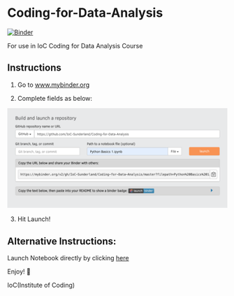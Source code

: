 # Coding-for-Data-Analysis
[![Binder](https://mybinder.org/badge_logo.svg)](https://mybinder.org/v2/gh/IoC-Sunderland/Coding-for-Data-Analysis/master)

For use in IoC Coding for Data Analysis Course

## Instructions

1. Go to www.mybinder.org

2. Complete fields as below:

![binder instructions](img/mybinderlaunch.png)

3. Hit Launch!

## Alternative Instructions:

Launch Notebook directly by clicking [here](https://mybinder.org/v2/gh/IoC-Sunderland/Coding-for-Data-Analysis/master?filepath=Python%20Basics%201.ipynb)

Enjoy! :tada:

IoC(Institute of Coding)
